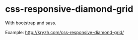 # css-responsive-diamond-grid
With bootstrap and sass.

Example: http://kryzh.com/css-responsive-diamond-grid/